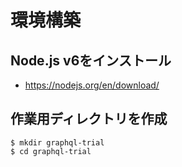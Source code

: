 # 環境構築

## Node.js v6をインストール

- https://nodejs.org/en/download/

## 作業用ディレクトリを作成

```
$ mkdir graphql-trial
$ cd graphql-trial
```
